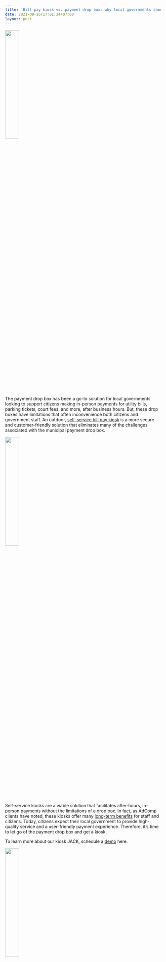 ```yaml
---
title: 'Bill pay kiosk vs. payment drop box: why local governments should choose kiosks'
date: 2021-09-16T17:01:34+07:00
layout: post
---
```


<img src="/images/posts/payment-kiosks-tx.webp" loading="lazy"
     width="30%" />

The payment drop box has been a go-to solution for local governments looking to support citizens making in-person payments for utility bills, parking tickets, court fees, and more, after business hours. But, these drop boxes have limitations that often inconvenience both citizens and government staff. An outdoor, [self-service bill pay kiosk](https://www.adcompsystems.com/payment-kiosk.html) is a more secure and customer-friendly solution that eliminates many of the challenges associated with the municipal payment drop box.

<img src="/images/posts/kioskvsdropbox.webp" loading="lazy"
     width="30%" />

Self-service kiosks are a viable solution that facilitates after-hours, in-person payments without the limitations of a drop box. In fact, as AdComp clients have noted, these kiosks offer many [long-term benefits](https://www.adcompsystems.com/payment-kiosk-covid19.html) for staff and citizens. Today, citizens expect their local government to provide high-quality service and a user-friendly payment experience. Therefore, it’s time to let go of the payment drop box and get a kiosk.

To learn more about our kiosk JACK, schedule a [demo](https://www.adcompsystems.com/contactus.html) here.

<a href="https://www.adcompsystems.com/subscribe.html">
<img src="/images/posts/subscribe.webp" loading="lazy"
     width="30%" /></a>